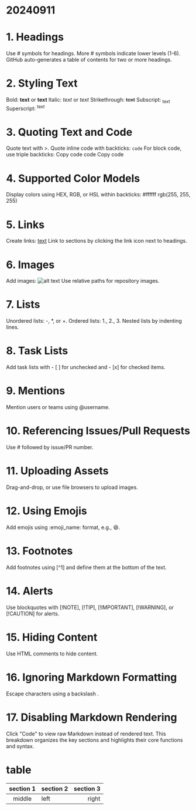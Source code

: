 # 20240911
# 1. Headings
Use # symbols for headings.
More # symbols indicate lower levels (1-6).
GitHub auto-generates a table of contents for two or more headings.
# 2. Styling Text
Bold: **text** or __text__
Italic: *text* or _text_
Strikethrough: ~~text~~
Subscript: <sub>text</sub>
Superscript: <sup>text</sup>
# 3. Quoting Text and Code
Quote text with >.
Quote inline code with backticks: `code`
For block code, use triple backticks:
Copy code
code
Copy code
# 4. Supported Color Models
Display colors using HEX, RGB, or HSL within backticks:
#ffffff
rgb(255, 255, 255)
# 5. Links
Create links: [text](URL)
Link to sections by clicking the link icon next to headings.
# 6. Images
Add images: ![alt text](URL)
Use relative paths for repository images.
# 7. Lists
Unordered lists: -, *, or +.
Ordered lists: 1., 2., 3.
Nested lists by indenting lines.
# 8. Task Lists
Add task lists with - [ ] for unchecked and - [x] for checked items.
# 9. Mentions
Mention users or teams using @username.
# 10. Referencing Issues/Pull Requests
Use # followed by issue/PR number.
# 11. Uploading Assets
Drag-and-drop, or use file browsers to upload images.
# 12. Using Emojis
Add emojis using :emoji_name: format, e.g., :smile:.
# 13. Footnotes
Add footnotes using [^1] and define them at the bottom of the text.
# 14. Alerts
Use blockquotes with [!NOTE], [!TIP], [!IMPORTANT], [!WARNING], or [!CAUTION] for alerts.
# 15. Hiding Content
Use HTML comments <!-- hidden content --> to hide content.
# 16. Ignoring Markdown Formatting
Escape characters using a backslash \.
# 17. Disabling Markdown Rendering
Click "Code" to view raw Markdown instead of rendered text.
This breakdown organizes the key sections and highlights their core functions and syntax.



# table
|section 1|section 2|section 3|
|:-:|:--|--:|
|middle|left|right|
